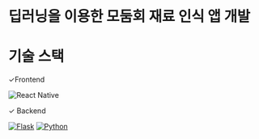 # 딥러닝을 이용한 모둠회 재료 인식 앱 개발

# 기술 스택
✓Frontend

![React Native]([https://img.shields.io/badge/Vue.js-4FC08D?style=for-the-badge&logo=vue.js&logoColor=white](https://img.shields.io/badge/React%20Native-4FC08D?style=for-the-badge&logo=React&logoColor=white))

✓ Backend

[![Flask](https://img.shields.io/badge/Flask-000000?style=for-the-badge&logo=flask&logoColor=white)](https://flask.palletsprojects.com/)
[![Python](https://img.shields.io/badge/Python-3776AB?style=for-the-badge&logo=python&logoColor=white)](https://www.python.org/)
